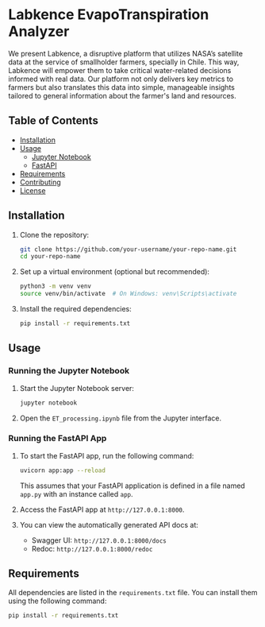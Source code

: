 # Labkence EvapoTranspiration Analyzer

We present Labkence, a disruptive platform that utilizes NASA’s satellite data at the service of smallholder farmers, specially in Chile. This way, Labkence will empower them to take critical water-related decisions informed with real data. Our platform not only delivers key metrics to farmers but also translates this data into simple, manageable insights tailored to general information about the farmer's land and resources. 

## Table of Contents
- [Installation](#installation)
- [Usage](#usage)
  - [Jupyter Notebook](#running-the-jupyter-notebook)
  - [FastAPI](#running-the-fastapi-app)
- [Requirements](#requirements)
- [Contributing](#contributing)
- [License](#license)

## Installation

1. Clone the repository:

    ```bash
    git clone https://github.com/your-username/your-repo-name.git
    cd your-repo-name
    ```

2. Set up a virtual environment (optional but recommended):

    ```bash
    python3 -m venv venv
    source venv/bin/activate  # On Windows: venv\Scripts\activate
    ```

3. Install the required dependencies:

    ```bash
    pip install -r requirements.txt
    ```

## Usage

### Running the Jupyter Notebook

1. Start the Jupyter Notebook server:

    ```bash
    jupyter notebook
    ```

2. Open the `ET_processing.ipynb` file from the Jupyter interface.

### Running the FastAPI App

1. To start the FastAPI app, run the following command:

    ```bash
    uvicorn app:app --reload
    ```

    This assumes that your FastAPI application is defined in a file named `app.py` with an instance called `app`.

2. Access the FastAPI app at `http://127.0.0.1:8000`.

3. You can view the automatically generated API docs at:

    - Swagger UI: `http://127.0.0.1:8000/docs`
    - Redoc: `http://127.0.0.1:8000/redoc`

## Requirements

All dependencies are listed in the `requirements.txt` file. You can install them using the following command:

```bash
pip install -r requirements.txt
```
